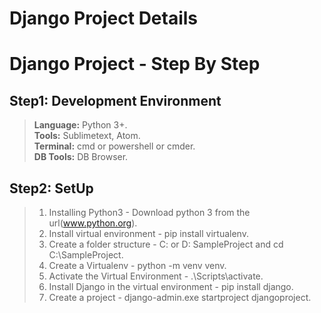 # Django Project Details

# Django Project - Step By Step

## Step1: Development Environment
> **Language:** Python 3+. <br>
  **Tools:** Sublimetext, Atom. <br>
  **Terminal:** cmd or powershell or cmder. <br>
  **DB Tools:** DB Browser.

##  Step2: SetUp
>	1. Installing Python3 - Download python 3 from the url(www.python.org).
>	2. Install virtual environment - pip install virtualenv.
>	3. Create a folder structure -	C: or D: SampleProject and cd C:\SampleProject.
>	4. Create a Virtualenv - python -m venv venv.
>	5. Activate the Virtual Environment - .\Scripts\activate.
>	6. Install Django in the virtual environment - pip install django.
>	7. Create a project - django-admin.exe startproject djangoproject.
